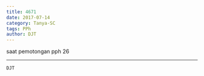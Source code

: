 ```yaml
---
title: 4671
date: 2017-07-14
category: Tanya-SC
tags: PPh
author: DJT
---
```


saat pemotongan pph 26

---



`DJT`
